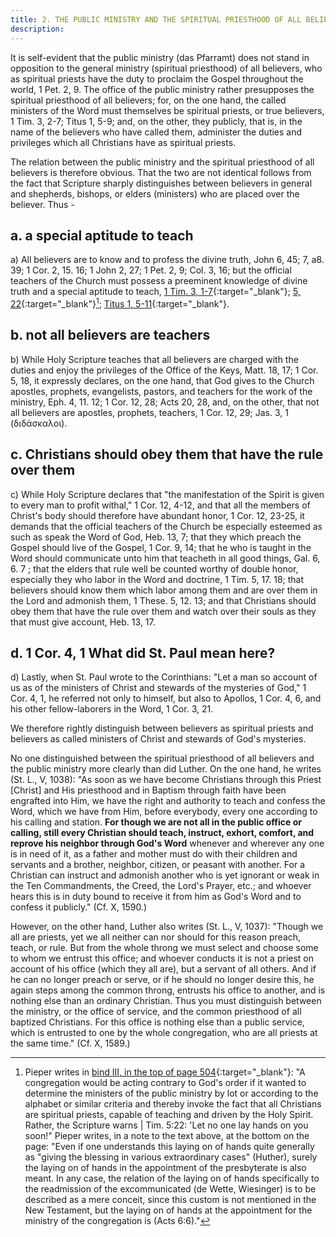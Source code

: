 ```yaml
---
title: 2. THE PUBLIC MINISTRY AND THE SPIRITUAL PRIESTHOOD OF ALL BELIEVERS.
description: 
---
```


It is self-evident that the public ministry (das Pfarramt) does not stand in opposition to the general ministry (spiritual priesthood) of all believers, who as spiritual priests have the duty to proclaim the Gospel throughout the world, 1 Pet. 2, 9. The office of the public ministry rather presupposes the spiritual priesthood of all believers; for, on the one hand, the called ministers of the Word must themselves be spiritual priests, or true believers, 1 Tim. 3, 2-7; Titus 1, 5-9; and, on the other, they publicly, that is, in the name of the believers who have called them, administer the duties and privileges which all Christians have as spiritual priests.

The relation between the public ministry and the spiritual priesthood of all believers is therefore obvious. That the two are not identical follows from the fact that Scripture sharply distinguishes between believers in general and shepherds, bishops, or elders (ministers) who are placed over the believer. Thus - 

## a. a special aptitude to teach
a) All believers are to know and to profess the divine truth, John 6, 45; 7, a8. 39; 1 Cor. 2, 15. 16; 1 John 2, 27; 1 Pet. 2, 9; Col. 3, 16; but the official teachers of the Church must possess a preeminent knowledge of divine truth and a special aptitude to teach, [1 Tim. 3, 1-7](https://biblehub.com/kjv/1_timothy/3.htm){:target="_blank"}; [5, 22](https://biblehub.com/commentaries/1_timothy/5-22.htm){:target="_blank"}[^1]; [Titus 1, 5-11](https://biblehub.com/kjv/titus/1.htm){:target="_blank"}.

## b. not all believers are teachers
b) While Holy Scripture teaches that all believers are charged with the duties and enjoy the privileges of the Office of the Keys, Matt. 18, 17; 1 Cor. 5, 18, it expressly declares, on the one hand, that God gives to the Church apostles, prophets, evangelists, pastors, and teachers for the work of the ministry, Eph. 4, 11. 12; 1 Cor. 12, 28; Acts 20, 28, and, on the other, that not all believers are apostles, prophets, teachers, 1 Cor. 12, 29; Jas. 3, 1 (διδάσκαλοι).

## c. Christians should obey them that have the rule over them
c) While Holy Scripture declares that "the manifestation of the Spirit is given to every man to profit withal," 1 Cor. 12, 4-12, and that all the members of Christ's body should therefore have abundant honor, 1 Cor. 12, 23-25, it demands that the official teachers of the Church be especially esteemed as such as speak the Word of God, Heb. 13, 7; that they which preach the Gospel should live of the Gospel, 1 Cor. 9, 14; that he who is taught in the Word should communicate unto him that teacheth in all good things, Gal. 6, 6. 7 ; that the elders that rule well be counted worthy of double honor, especially they who labor in the Word and doctrine, 1 Tim. 5, 17. 18; that believers should know them which labor among them and are over them in the Lord and admonish them, 1 These. 5, 12. 13; and that Christians should obey them that have the rule over them and watch over their souls as they that must give account, Heb. 13, 17.


## d. 1 Cor. 4, 1 What did St. Paul mean here?
d) Lastly, when St. Paul wrote to the Corinthians: "Let a man so account of us as of the ministers of Christ and stewards of the mysteries of God," 1 Cor. 4, 1, he referred not only to himself, but also to Apollos, 1 Cor. 4, 6, and his other fellow-laborers in the Word, 1 Cor. 3, 21.

We therefore rightly distinguish between believers as spiritual priests and believers as called ministers of Christ and stewards of God's mysteries.

No one distinguished between the spiritual priesthood of all believers and the public ministry more clearly than did Luther. On the one hand, he writes (St. L., V, 1038): "As soon as we have become Christians through this Priest [Christ] and His priesthood and in Baptism through faith have been engrafted into Him, we have the right and authority to teach and confess the Word, which we have from Him, before everybody, every one according to his calling and station. **For though we are not all in the public office or calling, still every Christian should teach, instruct, exhort, comfort, and reprove his neighbor through God's Word** whenever and wherever any one is in need of it, as a father and mother must do with their children and servants and a brother, neighbor, citizen, or peasant with another. For a Christian can instruct and admonish another who is yet ignorant or weak in the Ten Commandments, the Creed, the Lord's Prayer, etc.; and whoever hears this is in duty bound to receive it from him as God's Word and to confess it publicly." (Cf. X, 1590.)

However, on the other hand, Luther also writes (St. L., V, 1037): "Though we all are priests, yet we all neither can nor should for this reason preach, teach, or rule. But from the whole throng we must select and choose some to whom we entrust this office; and whoever conducts it is not a priest on account of his office (which they all are), but a servant of all others. And if he can no longer preach or serve, or if he should no longer desire this, he again steps among the common throng, entrusts his office to another, and is nothing else than an ordinary Christian. Thus you must distinguish between the ministry, or the office of service, and the common priesthood of all baptized Christians. For this office is nothing else than a public service, which is entrusted to one by the whole congregation, who are all priests at the same time." (Cf. X, 1589.)

[^1]: Pieper writes in [bind III, in the top of page 504](https://archive.org/details/cdk-vol-3-deep-l-en-corrected-2023-11-28-no-shading/page/503/mode/2up){:target="_blank"}: "A congregation would be acting contrary to God's order if it wanted to determine the ministers of the public ministry by lot or according to the alphabet or similar criteria and thereby invoke the fact that all Christians are spiritual priests, capable of teaching and driven by the Holy Spirit. Rather, the Scripture warns | Tim. 5:22: 'Let no one lay hands on you soon!" Pieper writes, in a note to the text above, at the bottom on the page: "Even if one understands this laying on of hands quite generally as "giving the blessing in various extraordinary cases" (Huther), surely the laying on of hands in the appointment of the presbyterate is also meant. In any case, the relation of the laying on of hands specifically to the readmission of the excommunicated (de Wette, Wiesinger) is to be described as a mere conceit, since this custom is not mentioned in the New Testament, but the laying on of hands at the appointment for the ministry of the congregation is (Acts 6:6)."